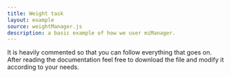 ```yaml
---
title: Weight task
layout: example
source: weightManager.js
description: a basic example of how we user miManager.
---
```


It is heavily commented so that you can follow everything that goes on.
After reading the documentation feel free to download the file and modify it according to your needs.
